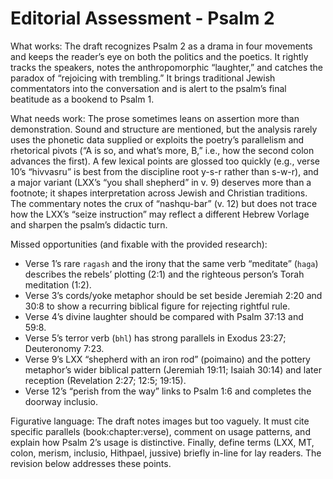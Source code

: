 # Editorial Assessment - Psalm 2

What works: The draft recognizes Psalm 2 as a drama in four movements and keeps the reader’s eye on both the politics and the poetics. It rightly tracks the speakers, notes the anthropomorphic “laughter,” and catches the paradox of “rejoicing with trembling.” It brings traditional Jewish commentators into the conversation and is alert to the psalm’s final beatitude as a bookend to Psalm 1.

What needs work: The prose sometimes leans on assertion more than demonstration. Sound and structure are mentioned, but the analysis rarely uses the phonetic data supplied or exploits the poetry’s parallelism and rhetorical pivots (“A is so, and what’s more, B,” i.e., how the second colon advances the first). A few lexical points are glossed too quickly (e.g., verse 10’s “hivvasru” is best from the discipline root y-s-r rather than s-w-r), and a major variant (LXX’s “you shall shepherd” in v. 9) deserves more than a footnote; it shapes interpretation across Jewish and Christian traditions. The commentary notes the crux of “nashqu-bar” (v. 12) but does not trace how the LXX’s “seize instruction” may reflect a different Hebrew Vorlage and sharpen the psalm’s didactic turn.

Missed opportunities (and fixable with the provided research): 
- Verse 1’s rare `ragash` and the irony that the same verb “meditate” (`haga`) describes the rebels’ plotting (2:1) and the righteous person’s Torah meditation (1:2).
- Verse 3’s cords/yoke metaphor should be set beside Jeremiah 2:20 and 30:8 to show a recurring biblical figure for rejecting rightful rule.
- Verse 4’s divine laughter should be compared with Psalm 37:13 and 59:8.
- Verse 5’s terror verb (`bhl`) has strong parallels in Exodus 23:27; Deuteronomy 7:23.
- Verse 9’s LXX “shepherd with an iron rod” (poimaino) and the pottery metaphor’s wider biblical pattern (Jeremiah 19:11; Isaiah 30:14) and later reception (Revelation 2:27; 12:5; 19:15).
- Verse 12’s “perish from the way” links to Psalm 1:6 and completes the doorway inclusio.

Figurative language: The draft notes images but too vaguely. It must cite specific parallels (book:chapter:verse), comment on usage patterns, and explain how Psalm 2’s usage is distinctive. Finally, define terms (LXX, MT, colon, merism, inclusio, Hithpael, jussive) briefly in-line for lay readers. The revision below addresses these points.
